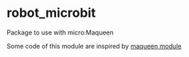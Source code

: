 # robot_microbit
Package to use with micro:Maqueen

Some code of this module are inspired by [maqueen module](https://lecluseo.scenari-community.org/CircuitPython/co/g_maqueen.html)
